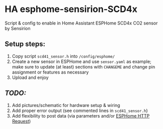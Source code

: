 # HA esphome-sensirion-SCD4x
Script &amp; config to enable in Home Assistant ESPHome SCD4x CO2 sensor by Sensirion

## Setup steps:
1. Copy script `scd41_sensor.h` into `/config/esphome/`
2. Create a new sensor in ESPHome and use `sensor.yaml` as example; make sure to update (at least) sections with `CHANGEME` and change pin assignment or features as necessary
3. Upload and enjoy

## *TODO:*
1. Add pictures/schematic for hardware setup & wiring 
2. Add proper error output (see commented lines in `scd41_sensor.h`)
4. Add flexibility to post data (via parameters and/or [ESPHome HTTP Request](https://esphome.io/components/http_request.html))
